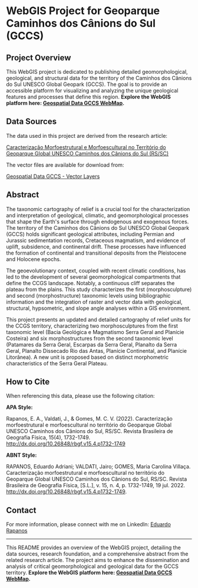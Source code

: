 # WebGIS Project for Geoparque Caminhos dos Cânions do Sul (GCCS)

## Project Overview

This WebGIS project is dedicated to publishing detailed geomorphological, geological, and structural data for the territory of the Caminhos dos Cânions do Sul UNESCO Global Geopark (GCCS). The goal is to provide an accessible platform for visualizing and analyzing the unique geological features and processes that define this region. **Explore the WebGIS platform here: [Geospatial Data GCCS WebMap](https://earapanos.github.io/GeospatialDataGCCS/).**

## Data Sources

The data used in this project are derived from the research article:

[Caracterização Morfoestrutural e Morfoescultural no Território do Geoparque Global UNESCO Caminhos dos Cânions do Sul (RS/SC)](https://www.researchgate.net/publication/362291916_Caracterizacao_morfoestrutural_e_morfoescultural_no_territorio_do_Geoparque_Global_UNESCO_Caminhos_dos_Canions_do_Sul_RSSC)

The vector files are available for download from:

[Geospatial Data GCCS - Vector Layers](https://github.com/earapanos/GeospatialDataGCCS/tree/main/layers/vetoriais)

## Abstract

The taxonomic cartography of relief is a crucial tool for the characterization and interpretation of geological, climatic, and geomorphological processes that shape the Earth's surface through endogenous and exogenous forces. The territory of the Caminhos dos Cânions do Sul UNESCO Global Geopark (GCCS) holds significant geological attributes, including Permian and Jurassic sedimentation records, Cretaceous magmatism, and evidence of uplift, subsidence, and continental drift. These processes have influenced the formation of continental and transitional deposits from the Pleistocene and Holocene epochs.

The geoevolutionary context, coupled with recent climatic conditions, has led to the development of several geomorphological compartments that define the CCGS landscape. Notably, a continuous cliff separates the plateau from the plains. This study characterizes the first (morphosculpture) and second (morphostructure) taxonomic levels using bibliographic information and the integration of raster and vector data with geological, structural, hypsometric, and slope angle analyses within a GIS environment.

This project presents an updated and detailed cartography of relief units for the CCGS territory, characterizing two morphosculptures from the first taxonomic level (Bacia Geológica e Magmatismo Serra Geral and Planície Costeira) and six morphostructures from the second taxonomic level (Patamares da Serra Geral, Escarpas da Serra Geral, Planalto da Serra Geral, Planalto Dissecado Rio das Antas, Planície Continental, and Planície Litorânea). A new unit is proposed based on distinct morphometric characteristics of the Serra Geral Plateau.

## How to Cite

When referencing this data, please use the following citation:

**APA Style:**

Rapanos, E. A., Valdati, J., & Gomes, M. C. V. (2022). Caracterização morfoestrutural e morfoescultural no território do Geoparque Global UNESCO Caminhos dos Cânions do Sul, RS/SC. Revista Brasileira de Geografia Física, 15(4), 1732-1749. http://dx.doi.org/10.26848/rbgf.v15.4.p1732-1749

**ABNT Style:**

RAPANOS, Eduardo Adriani; VALDATI, Jairo; GOMES, Maria Carolina Villaça. Caracterização morfoestrutural e morfoescultural no território do Geoparque Global UNESCO Caminhos dos Cânions do Sul, RS/SC. Revista Brasileira de Geografia Física, [S.L.], v. 15, n. 4, p. 1732-1749, 19 jul. 2022. http://dx.doi.org/10.26848/rbgf.v15.4.p1732-1749.

## Contact

For more information, please connect with me on LinkedIn: [Eduardo Rapanos](https://www.linkedin.com/in/eduardo-rapanos/)

---

This README provides an overview of the WebGIS project, detailing the data sources, research foundation, and a comprehensive abstract from the related research article. The project aims to enhance the dissemination and analysis of critical geomorphological and geological data for the GCCS territory. **Explore the WebGIS platform here: [Geospatial Data GCCS WebMap](https://earapanos.github.io/GeospatialDataGCCS/).**
